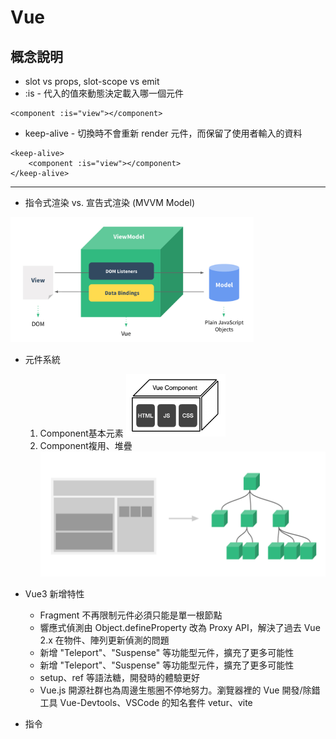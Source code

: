 # Vue

## 概念說明
* slot vs props, slot-scope vs emit
* :is - 代入的值來動態決定載入哪一個元件
```
<component :is="view"></component>
```
* keep-alive - 切換時不會重新 render 元件，而保留了使用者輸入的資料
```
<keep-alive>
    <component :is="view"></component>
</keep-alive>
```


***
* 指令式渲染 vs. 宣告式渲染 (MVVM Model)
<img src="./Images/Vue_ViewModel.png" height=200/>

* 元件系統
    1. Component基本元素
        <img src="./Images/Vue_Component.png" height=100/>
    2. Component複用、堆疊
        <img src="./Images/Vue_ComponentTree.png" height=200/>

* Vue3 新增特性
    * Fragment 不再限制元件必須只能是單一根節點
    * 響應式偵測由 Object.defineProperty 改為 Proxy API，解決了過去 Vue 2.x 在物件、陣列更新偵測的問題
    * 新增 "Teleport"、"Suspense" 等功能型元件，擴充了更多可能性
    * 新增 "Teleport"、"Suspense" 等功能型元件，擴充了更多可能性
    * setup、ref 等語法糖，開發時的體驗更好
    * Vue.js 開源社群也為周邊生態圈不停地努力。瀏覽器裡的 Vue 開發/除錯工具 Vue-Devtools、VSCode 的知名套件 vetur、vite

* 指令
